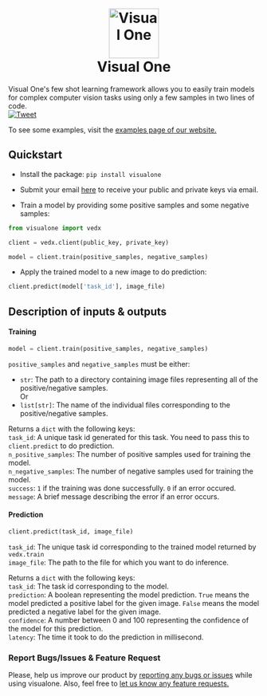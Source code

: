 <h1 align="center">
    <img width="100" src="https://www.visualone.tech/images/logo.png" alt="Visual One">
    <br>
Visual One
</h1>

Visual One's few shot learning framework allows you to easily train models for complex computer vision tasks using only a few samples in two lines of code. <br>
[![Tweet](https://img.shields.io/twitter/url/http/shields.io.svg?style=social)](https://twitter.com/intent/tweet?text=Train%20a%20computer%20vision%20model%20using%20only%20a%20few%20samples%20with%20two%20lines%20of%20code%21&url=https://www.visualone.tech&hashtags=ai,ml,machine_learning,deep_learning,computer_vision,few_shot_learning)

To see some examples, visit the [examples page of our website.](https://visualone.tech/examples)

## Quickstart
- Install the package: `pip install visualone`

- Submit your email [here](https://getvisualone.com/access) to receive your public and private keys via email.

- Train a model by providing some positive samples and some negative samples:
```python
from visualone import vedx

client = vedx.client(public_key, private_key)

model = client.train(positive_samples, negative_samples)
```
- Apply the trained model to a new image to do prediction:
```python
client.predict(model['task_id'], image_file)
```

## Description of inputs & outputs
#### Training
```python
model = client.train(positive_samples, negative_samples)
```

`positive_samples` and `negative_samples` must be either:
- `str`: The path to a directory containing image files representing all of the positive/negative samples.<br>
Or<br>
- `list[str]`: The name of the individual files corresponding to the positive/negative samples. 

Returns a `dict` with the following keys:<br>
`task_id`: A unique task id generated for this task. You need to pass this to `client.predict` to do prediction.<br>
`n_positive_samples`: The number of positive samples used for training the model.<br>
`n_negative_samples`: The number of negative samples used for training the model.<br>
`success`: `1` if the training was done successfully. `0` if an error occured.<br>
`message`: A brief message describing the error if an error occurs.

#### Prediction
```python
client.predict(task_id, image_file)
```

`task_id`: The unique task id corresponding to the trained model returned by `vedx.train` <br>
`image_file`: The path to the file for which you want to do inference.

Returns a `dict` with the following keys:<br>
`task_id`: The task id corresponding to the model.<br>
`prediction`: A boolean representing the model prediction. `True` means the model predicted a positive label for the given image. `False` means the model predicted a negative label for the given image. <br>
`confidence`: A number between 0 and 100 representing the confidence of the model for this prediction. <br>
`latency`: The time it took to do the prediction in millisecond.


### Report Bugs/Issues & Feature Request
Please, help us improve our product by [reporting any bugs or issues](mailto:contact@visualone.tech?subject=[visualone%PyPI]%20Bug%20Report) while using visualone. Also, feel free to [let us know any feature requests.](mailto:contact@visualone.tech?subject=[visualone%PyPI]%20Feature%20Request)

